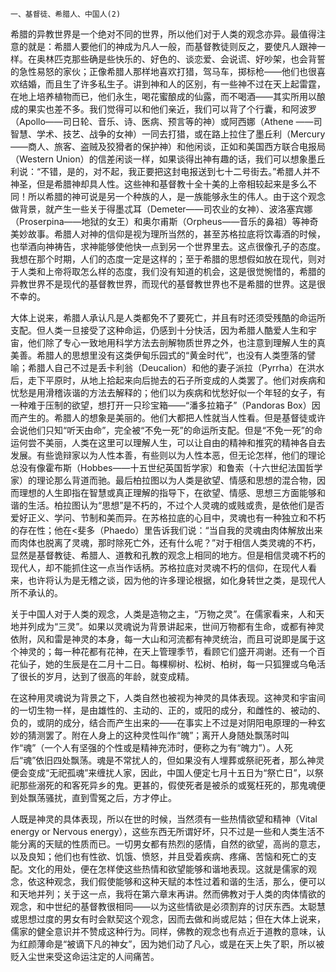     一、基督徒、希腊人、中国人(2) 

   希腊的异教世界是一个绝对不同的世界，所以他们对于人类的观念亦异。最值得注意的就是：希腊人要他们的神成为凡人一般，而基督教徒则反之，要使凡人跟神一样。在奥林匹克那些确是些快乐的、好色的、谈恋爱、会说谎、好吵架，也会背誓的急性易怒的家伙；正像希腊人那样地喜欢打猎，驾马车，掷标枪——他们也很喜欢结婚，而且生了许多私生子。讲到神和人的区别，有一些神不过在天上起雷霆，在地上培养植物而已，他们永生，喝花蜜酿成的仙露，而不喝酒——其实所用以酿成的果实也差不多。我们觉得可以和他们亲近，我们可以背了个行囊，和阿波罗（Apollo——司日轮、音乐、诗、医病、预言等的神）或阿西娜（Athene ——司智慧、学术、技艺、战争的女神）一同去打猎，或在路上拉住了墨丘利（Mercury ——商人、旅客、盗贼及狡猾者的保护神）和他闲谈，正如和美国西方联合电报局（Western Union）的信差闲谈一样，如果谈得出神有趣的话，我们可以想象墨丘利说：“不错，是的，对不起，我正要把这封电报送到七十二号街去。”希腊人并不神圣，但是希腊神却具人性。这些神和基督教十全十美的上帝相较起来是多么不同！所以希腊的神可说是另一个种族的人，是一族能够永生的伟人。由于这个观念做背景，就产生一些关于得墨忒耳（Demeter——司农业的女神）、波洛塞宾娜（Proserpina——地狱的女王）和奥尔甫斯（Orpheus——音乐的鼻祖）等神奇美妙故事。希腊人对神的信仰是视为理所当然的，甚至苏格拉底将饮毒酒的时候，也举酒向神祷告，求神能够使他快一点到另一个世界里去。这点很像孔子的态度。我想在那个时期，人们的态度一定是这样的；至于希腊的思想假如放在现代，则对于人类和上帝将取怎么样的态度，我们没有知道的机会，这是很觉惋惜的，希腊的异教世界不是现代的基督教世界，而现代的基督教世界也不是希腊的世界。这是很不幸的。

   大体上说来，希腊人承认凡是人类都免不了要死亡，并且有时还须受残酷的命运所支配。但人类一旦接受了这种命运，仍感到十分快活，因为希腊人酷爱人生和宇宙，他们除了专心一致地用科学方法去剖解物质世界之外，也注意到理解人生的真美善。希腊人的思想里没有这类伊甸乐园式的“黄金时代”，也没有人类堕落的譬喻；希腊人自己不过是丢卡利翁（Deucalion）和他的妻子派拉（Pyrrha）在洪水后，走下平原时，从地上拾起来向后抛去的石子所变成的人类罢了。他们对疾病和忧愁是用滑稽诙谐的方法去解释的；他们以为疾病和忧愁好似一个年轻的女子，有一种难于压制的欲望，想打开一只珍宝箱——“潘多拉箱子”（Pandoras Box）因而产生的。希腊人的想象是美丽的。他们大都把人性就当人性看。但是基督徒或许会说他们只知“听天由命”，完全被“不免一死”的命运所支配。但是“不免一死”的命运何尝不美丽，人类在这里可以理解人生，可以让自由的精神和推究的精神各自去发展。有些诡辩家以为人性本善，有些则以为人性本恶，但无论怎样，他们的理论总没有像霍布斯（Hobbes——十五世纪英国哲学家）和鲁索（十六世纪法国哲学家）的理论那么背道而驰。最后柏拉图以为人类是欲望、情感和思想的混合物，因而理想的人生即指在智慧或真正理解的指导下，在欲望、情感、思想三方面能够和谐的生活。柏拉图认为“思想”是不朽的，不过个人灵魂的或贱或贵，是依他们是否爱好正义、学问、节制和美而异。在苏格拉底的心目中，灵魂也有一种独立和不朽的存在性；他在&lt;斐多（Phaedo）里告诉我们说：“当自我的灵魂由肉体解放出来而肉体也脱离了灵魂，那时除死亡外，还有什么呢？”对于相信人类灵魂的不朽，显然是基督教徒、希腊人、道教和孔教的观念上相同的地方。但是相信灵魂不朽的现代人，却不能抓住这一点当作话柄。苏格拉底对灵魂不朽的信仰，在现代人看来，也许将认为是无稽之谈，因为他的许多理论根据，如化身转世之类，是现代人所不承认的。

   关于中国人对于人类的观念，人类是造物之主，“万物之灵”。在儒家看来，人和天地并列成为“三灵”。如果以灵魂说为背景讲起来，世间万物都有生命，或都有神灵依附，风和雷是神灵的本身，每一大山和河流都有神灵统治，而且可说即是属于这个神灵的；每一种花都有花神，在天上管理季节，看顾它们盛开凋谢。还有一个百花仙子，她的生辰是在二月十二日。每棵柳树、松树、柏树，每一只狐狸或乌龟活了很长的岁月，达到了很高的年龄，就变成精。

   在这种用灵魂说为背景之下，人类自然也被视为神灵的具体表现。这神灵和宇宙间的一切生物一样，是由雄性的、主动的、正的，或阳的成分，和雌性的、被动的、负的，或阴的成分，结合而产生出来的——在事实上不过是对阴阳电原理的一种玄妙的猜测罢了。附在人身上的这种灵性叫作“魄”；离开人身随处飘荡时叫作“魂”（一个人有坚强的个性或是精神充沛时，便称之为有“魄力”）。人死后“魂”依旧四处飘荡。魂是不常扰人的，但如果没有人埋葬或祭祀死者，那么神灵便会变成“无祀孤魂”来缠扰人家，因此，中国人便定七月十五日为“祭亡日”，以祭祀那些溺死的和客死异乡的鬼。更甚的，假使死者是被杀的或冤枉死的，那鬼魂便到处飘荡骚扰，直到雪冤之后，方才停止。

   人既是神灵的具体表现，所以在世的时候，当然须有一些热情欲望和精神（Vital energy or Nervous energy），这些东西无所谓好坏，只不过是一些和人类生活不能分离的天赋的性质而已。一切男女都有热烈的感情，自然的欲望，高尚的意志，以及良知；他们也有性欲、饥饿、愤怒，并且受着疾病、疼痛、苦恼和死亡的支配。文化的用处，便在怎样使这些热情和欲望能够和谐地表现。这就是儒家的观念，依这种观念，我们假使能够和这种天赋的本性过着和谐的生活，那么，便可以和天地并列；关于这一点，我将在第六章末再讲。然而佛教对于人类的肉体情欲的观念，和中世纪的基督教很相同——以为这些情欲是必须割弃的讨厌东西。太聪慧或思想过度的男女有时会默契这个观念，因而去做和尚或尼姑；但在大体上说来，儒家的健全意识并不赞成这种行为。同样，佛教的观念也有点近于道教的意味，认为红颜薄命是“被谪下凡的神女”，因为她们动了凡心，或是在天上失了职，所以被贬入尘世来受这命运注定的人间痛苦。

